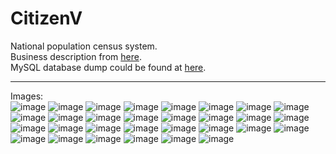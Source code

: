 # CitizenV
National population census system.<br>
Business description from <a href="https://itest.com.vn/lects/webappdev/mockproj/citizenv.htm">here</a>.<br>
MySQL database dump could be found at <a href="https://github.com/pmm-quang/citizenV-final/blob/main/citizenv.sql">here</a>.<br>
***
Images:\
![image](https://github.com/pmm-quang/citizenV-final/assets/64970914/1fd77867-d5c8-455e-9445-e16fd512a9a8 "Login page")
![image](https://github.com/pmm-quang/citizenV-final/assets/64970914/7e9fcf33-c098-490e-af65-ccea62948130 "A1 - Manage divisions")
![image](https://github.com/pmm-quang/citizenV-final/assets/64970914/908e73f0-93f4-4c5d-b307-3fd462f30128 "A1 - Manage divisions, page 2")
![image](https://github.com/pmm-quang/citizenV-final/assets/64970914/5f83ef69-14aa-45bb-83d5-f1136fa5bfe5 "A1 - Declare new division")
![image](https://github.com/pmm-quang/citizenV-final/assets/64970914/3dffa25b-c884-4b52-b4de-098a94983c67 "A2 - Manage division accounts and citizen declarations")
![image](https://github.com/pmm-quang/citizenV-final/assets/64970914/ac93c7f4-1a8f-4048-b39f-e503c30ad8d1 "A2 - Add new division account")
![image](https://github.com/pmm-quang/citizenV-final/assets/64970914/6f39139f-0508-427d-b9b6-c8ac610a5996 "A2 - Generate new citizen declaration period")
![image](https://github.com/pmm-quang/citizenV-final/assets/64970914/690c1982-a782-4d36-af52-194a80558091 "A3 - Account status when its citizen declaration permission is locked by superior division")
![image](https://github.com/pmm-quang/citizenV-final/assets/64970914/bce3f908-176c-48dd-8df1-4349784e8e93 "A1 - Observe citizen information")
![image](https://github.com/pmm-quang/citizenV-final/assets/64970914/cac4a057-3104-44cb-950a-2cf063644e8b "A1 - Observe citizen information, when clicking a particular province")
![image](https://github.com/pmm-quang/citizenV-final/assets/64970914/cc2f1f19-b091-4b00-8865-459961cc8402 "A1 - Observe citizen information, when clicking a particular district under the province above")
![image](https://github.com/pmm-quang/citizenV-final/assets/64970914/9e75e891-857c-4e9a-a377-45f50051c3a4 "A1 - Observe citizen information, when clicking a particular ward under the district above")
![image](https://github.com/pmm-quang/citizenV-final/assets/64970914/0f3b64ff-2eb4-40d0-92c9-9dc04b0b3a81 "A1 - Observe citizen information, the citizen list appeared when clicking a particular hamlet under the ward above")
![image](https://github.com/pmm-quang/citizenV-final/assets/64970914/bfc5219c-542a-4ae7-9eaf-162309d222c6 "A1 - When user click one of the citizens on the citizen list above, all information is shown")
![image](https://github.com/pmm-quang/citizenV-final/assets/64970914/a9a47ad1-9e79-4a25-81e6-2238eab4852b "A1 - Citizen search and filter")
![image](https://github.com/pmm-quang/citizenV-final/assets/64970914/6037e0c1-c1c6-4dd5-9daa-9928c45be513 "A1 - Citizen search and filter, search by National ID")
![image](https://github.com/pmm-quang/citizenV-final/assets/64970914/0f98e171-5ea7-4d20-8298-79253a54a1d0 "A1 - Citizen search and filter, edit the citizen information after searching by National ID")
![image](https://github.com/pmm-quang/citizenV-final/assets/64970914/2fa5cc9b-8b69-4afa-8f1a-3b331b64a0e7 "A1 - Citizen search and filter, filter by citizen information property")
![image](https://github.com/pmm-quang/citizenV-final/assets/64970914/09d4ad0f-03f2-4852-9dec-dfeb61b717d5 "A1 - Citizen search and filter, result shown after filtering by citizen information property")
![image](https://github.com/pmm-quang/citizenV-final/assets/64970914/c6812b33-3c8d-42ec-b4e8-0fb6c846473a "A1 - Citizen statistics")
![image](https://github.com/pmm-quang/citizenV-final/assets/64970914/4e873822-0de0-48bd-9140-6214be5a5530 "A1 - Citizen statistics, pie chart of citizens by blood type")
![image](https://github.com/pmm-quang/citizenV-final/assets/64970914/a2928bb9-8201-4396-b501-7a1e0b850d34 "A1 - Citizen statistics, pie chart of citizens by ethnicitiy")
![image](https://github.com/pmm-quang/citizenV-final/assets/64970914/f62c5127-3515-4191-ba72-3b9bdbc60b49 "A1 - Citizen statistics, line chart of citizens by age group every year")
![image](https://github.com/pmm-quang/citizenV-final/assets/64970914/7d03b01a-0874-48c8-b05d-44f7cc569afc "A1 - Citizen statistics, line chart of citizens average age every year")
![image](https://github.com/pmm-quang/citizenV-final/assets/64970914/090189c9-aa74-47bd-adc6-6eb3cdd0030d "A1 - Citizen statistics, citizen count table group by combination of property")
![image](https://github.com/pmm-quang/citizenV-final/assets/64970914/4a76297e-6b71-46b7-bb21-04a5a191fa2f "B2 - Citizen input, page 1")
![image](https://github.com/pmm-quang/citizenV-final/assets/64970914/b8141c82-6792-40f5-8a8d-30af0ce0b9ff "B2 - Citizen input, page 2")
![image](https://github.com/pmm-quang/citizenV-final/assets/64970914/eddfa0e1-14ed-4f4f-9d1c-359eb097413c "B2 - Citizen input, page 3")
![image](https://github.com/pmm-quang/citizenV-final/assets/64970914/75656ed5-434f-4e9b-b65c-e86a9adb651b "B2 - Citizen input, import from .xlsx excel file")
![image](https://github.com/pmm-quang/citizenV-final/assets/64970914/0d042866-9eb0-4f6b-8b2b-2d7c0d0d32fe "B2 - Citizen input, page 1, database relationship structure")


